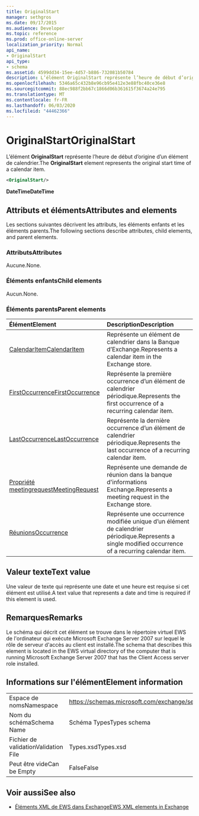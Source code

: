 ```yaml
---
title: OriginalStart
manager: sethgros
ms.date: 09/17/2015
ms.audience: Developer
ms.topic: reference
ms.prod: office-online-server
localization_priority: Normal
api_name:
- OriginalStart
api_type:
- schema
ms.assetid: 4599dd34-15ee-4d57-b886-732081b50784
description: L’élément OriginalStart représente l’heure de début d’origine d’un élément de calendrier.
ms.openlocfilehash: 5346a65c432b8e96cb95e412e3e88fbc40ce36e8
ms.sourcegitcommit: 88ec988f2bb67c1866d06b361615f3674a24e795
ms.translationtype: MT
ms.contentlocale: fr-FR
ms.lasthandoff: 06/03/2020
ms.locfileid: "44462366"
---
```

# <a name="originalstart"></a><span data-ttu-id="05109-103">OriginalStart</span><span class="sxs-lookup"><span data-stu-id="05109-103">OriginalStart</span></span>

<span data-ttu-id="05109-104">L’élément **OriginalStart** représente l’heure de début d’origine d’un élément de calendrier.</span><span class="sxs-lookup"><span data-stu-id="05109-104">The **OriginalStart** element represents the original start time of a calendar item.</span></span> 
  
```xml
<OriginalStart/>
```

 <span data-ttu-id="05109-105">**DateTime**</span><span class="sxs-lookup"><span data-stu-id="05109-105">**DateTime**</span></span>
## <a name="attributes-and-elements"></a><span data-ttu-id="05109-106">Attributs et éléments</span><span class="sxs-lookup"><span data-stu-id="05109-106">Attributes and elements</span></span>

<span data-ttu-id="05109-107">Les sections suivantes décrivent les attributs, les éléments enfants et les éléments parents.</span><span class="sxs-lookup"><span data-stu-id="05109-107">The following sections describe attributes, child elements, and parent elements.</span></span>
  
### <a name="attributes"></a><span data-ttu-id="05109-108">Attributs</span><span class="sxs-lookup"><span data-stu-id="05109-108">Attributes</span></span>

<span data-ttu-id="05109-109">Aucune.</span><span class="sxs-lookup"><span data-stu-id="05109-109">None.</span></span>
  
### <a name="child-elements"></a><span data-ttu-id="05109-110">Éléments enfants</span><span class="sxs-lookup"><span data-stu-id="05109-110">Child elements</span></span>

<span data-ttu-id="05109-111">Aucun.</span><span class="sxs-lookup"><span data-stu-id="05109-111">None.</span></span>
  
### <a name="parent-elements"></a><span data-ttu-id="05109-112">Éléments parents</span><span class="sxs-lookup"><span data-stu-id="05109-112">Parent elements</span></span>

|<span data-ttu-id="05109-113">**Élément**</span><span class="sxs-lookup"><span data-stu-id="05109-113">**Element**</span></span>|<span data-ttu-id="05109-114">**Description**</span><span class="sxs-lookup"><span data-stu-id="05109-114">**Description**</span></span>|
|:-----|:-----|
|[<span data-ttu-id="05109-115">CalendarItem</span><span class="sxs-lookup"><span data-stu-id="05109-115">CalendarItem</span></span>](calendaritem.md) <br/> |<span data-ttu-id="05109-116">Représente un élément de calendrier dans la Banque d’Exchange.</span><span class="sxs-lookup"><span data-stu-id="05109-116">Represents a calendar item in the Exchange store.</span></span>  <br/> |
|[<span data-ttu-id="05109-117">FirstOccurrence</span><span class="sxs-lookup"><span data-stu-id="05109-117">FirstOccurrence</span></span>](firstoccurrence.md) <br/> |<span data-ttu-id="05109-118">Représente la première occurrence d’un élément de calendrier périodique.</span><span class="sxs-lookup"><span data-stu-id="05109-118">Represents the first occurrence of a recurring calendar item.</span></span>  <br/> |
|[<span data-ttu-id="05109-119">LastOccurrence</span><span class="sxs-lookup"><span data-stu-id="05109-119">LastOccurrence</span></span>](lastoccurrence.md) <br/> |<span data-ttu-id="05109-120">Représente la dernière occurrence d’un élément de calendrier périodique.</span><span class="sxs-lookup"><span data-stu-id="05109-120">Represents the last occurrence of a recurring calendar item.</span></span>  <br/> |
|[<span data-ttu-id="05109-121">Propriété meetingrequest</span><span class="sxs-lookup"><span data-stu-id="05109-121">MeetingRequest</span></span>](meetingrequest.md) <br/> |<span data-ttu-id="05109-122">Représente une demande de réunion dans la banque d'informations Exchange.</span><span class="sxs-lookup"><span data-stu-id="05109-122">Represents a meeting request in the Exchange store.</span></span>  <br/> |
|[<span data-ttu-id="05109-123">Réunions</span><span class="sxs-lookup"><span data-stu-id="05109-123">Occurrence</span></span>](occurrence.md) <br/> |<span data-ttu-id="05109-124">Représente une occurrence modifiée unique d’un élément de calendrier périodique.</span><span class="sxs-lookup"><span data-stu-id="05109-124">Represents a single modified occurrence of a recurring calendar item.</span></span>  <br/> |
   
## <a name="text-value"></a><span data-ttu-id="05109-125">Valeur texte</span><span class="sxs-lookup"><span data-stu-id="05109-125">Text value</span></span>

<span data-ttu-id="05109-126">Une valeur de texte qui représente une date et une heure est requise si cet élément est utilisé.</span><span class="sxs-lookup"><span data-stu-id="05109-126">A text value that represents a date and time is required if this element is used.</span></span>
  
## <a name="remarks"></a><span data-ttu-id="05109-127">Remarques</span><span class="sxs-lookup"><span data-stu-id="05109-127">Remarks</span></span>

<span data-ttu-id="05109-128">Le schéma qui décrit cet élément se trouve dans le répertoire virtuel EWS de l'ordinateur qui exécute Microsoft Exchange Server 2007 sur lequel le rôle de serveur d'accès au client est installé.</span><span class="sxs-lookup"><span data-stu-id="05109-128">The schema that describes this element is located in the EWS virtual directory of the computer that is running Microsoft Exchange Server 2007 that has the Client Access server role installed.</span></span>
  
## <a name="element-information"></a><span data-ttu-id="05109-129">Informations sur l'élément</span><span class="sxs-lookup"><span data-stu-id="05109-129">Element information</span></span>

|||
|:-----|:-----|
|<span data-ttu-id="05109-130">Espace de noms</span><span class="sxs-lookup"><span data-stu-id="05109-130">Namespace</span></span>  <br/> |https://schemas.microsoft.com/exchange/services/2006/types  <br/> |
|<span data-ttu-id="05109-131">Nom du schéma</span><span class="sxs-lookup"><span data-stu-id="05109-131">Schema Name</span></span>  <br/> |<span data-ttu-id="05109-132">Schéma Types</span><span class="sxs-lookup"><span data-stu-id="05109-132">Types schema</span></span>  <br/> |
|<span data-ttu-id="05109-133">Fichier de validation</span><span class="sxs-lookup"><span data-stu-id="05109-133">Validation File</span></span>  <br/> |<span data-ttu-id="05109-134">Types.xsd</span><span class="sxs-lookup"><span data-stu-id="05109-134">Types.xsd</span></span>  <br/> |
|<span data-ttu-id="05109-135">Peut être vide</span><span class="sxs-lookup"><span data-stu-id="05109-135">Can be Empty</span></span>  <br/> |<span data-ttu-id="05109-136">False</span><span class="sxs-lookup"><span data-stu-id="05109-136">False</span></span>  <br/> |
   
## <a name="see-also"></a><span data-ttu-id="05109-137">Voir aussi</span><span class="sxs-lookup"><span data-stu-id="05109-137">See also</span></span>



- [<span data-ttu-id="05109-138">Éléments XML de EWS dans Exchange</span><span class="sxs-lookup"><span data-stu-id="05109-138">EWS XML elements in Exchange</span></span>](ews-xml-elements-in-exchange.md)

